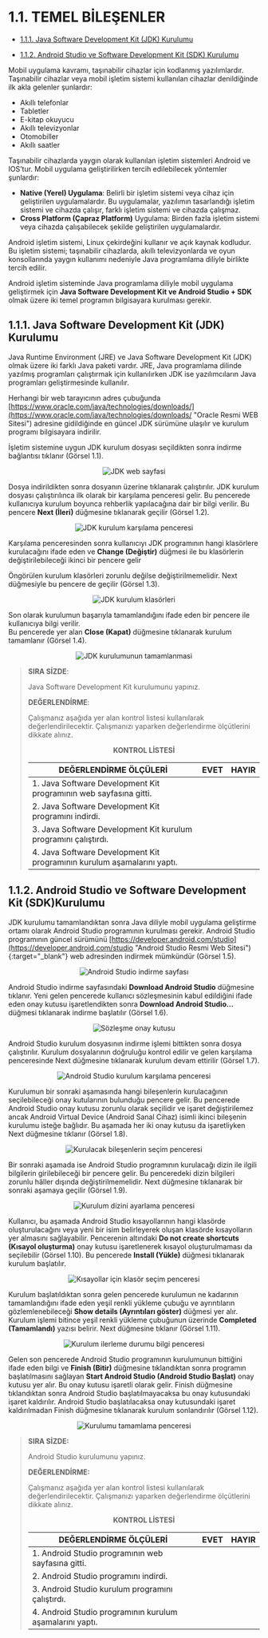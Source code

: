# 1.1. TEMEL BİLEŞENLER
<!--
- [1.1.1. Java Software Development Kit (JDK) Kurulumu](./temel-bilesenler.html#java-software-development-kit-jdk-kurulumu)

- [1.1.2. Android Studio ve Software Development Kit (SDK)Kurulumu](./temel-bilesenler.html#android-studio-ve-software-development-kit-sdk-kurulumu)
-->

- <a href="#1.1.1.">1.1.1. Java Software Development Kit (JDK) Kurulumu</a> 

- <a href="#1.1.2.">1.1.2. Android Studio ve Software Development Kit (SDK) Kurulumu</a> 


Mobil uygulama kavramı, taşınabilir cihazlar için kodlanmış yazılımlardır. Taşınabilir cihazlar veya
mobil işletim sistemi kullanılan cihazlar denildiğinde ilk akla gelenler şunlardır:
- Akıllı telefonlar
- Tabletler
- E-kitap okuyucu
- Akıllı televizyonlar
- Otomobiller
- Akıllı saatler

Taşınabilir cihazlarda yaygın olarak kullanılan işletim sistemleri Android ve IOS’tur. Mobil uygulama geliştirilirken tercih edilebilecek yöntemler şunlardır:

- **Native (Yerel) Uygulama**: Belirli bir işletim sistemi veya cihaz için geliştirilen uygulamalardır. Bu uygulamalar, yazılımın tasarlandığı işletim sistemi ve cihazda çalışır, farklı işletim sistemi ve cihazda çalışmaz.
- **Cross Platform (Çapraz Platform)** Uygulama: Birden fazla işletim sistemi veya cihazda çalışabilecek şekilde geliştirilen uygulamalardır.

Android işletim sistemi, Linux çekirdeğini kullanır ve açık kaynak kodludur. Bu işletim sistemi;
taşınabilir cihazlarda, akıllı televizyonlarda ve oyun konsollarında yaygın kullanımı nedeniyle Java
programlama diliyle birlikte tercih edilir.

Android işletim sisteminde Java programlama diliyle mobil uygulama geliştirmek için **Java Software Development Kit ve Android Studio + SDK** olmak üzere iki temel programın bilgisayara kurulması gerekir.


<h2 id="1.1.1.">1.1.1. Java Software Development Kit (JDK) Kurulumu</h2>

Java Runtime Environment (JRE) ve Java Software Development Kit (JDK) olmak üzere iki farklı
Java paketi vardır. JRE, Java programlama dilinde yazılmış programları çalıştırmak için kullanılırken JDK ise yazılımcıların Java programları geliştirmesinde kullanılır.

Herhangi bir web tarayıcının adres çubuğunda [https://www.oracle.com/java/technologies/downloads/](https://www.oracle.com/java/technologies/downloads/ "Oracle Resmi WEB Sitesi") adresine gidildiğinde en güncel JDK sürümüne ulaşılır ve kurulum programı bilgisayara indirilir.

İşletim sistemine uygun JDK kurulum dosyası seçildikten sonra indirme bağlantısı tıklanır (Görsel 1.1).


<div style="display:block;text-align:center">

![JDK web sayfasi](./mobil-uygulama-gelistirmeye-hazirlik/gorsel-1.1-jdk-web-sayfasi.png)
</div>

Dosya indirildikten sonra dosyanın üzerine tıklanarak çalıştırılır. JDK kurulum dosyası çalıştırılınca ilk olarak bir karşılama penceresi gelir. Bu pencerede kullanıcıya kurulum boyunca rehberlik yapılacağına dair bir bilgi verilir. Bu pencere **Next (İleri)** düğmesine tıklanarak geçilir (Görsel 1.2).

<div style="display:block;text-align:center">

![JDK kurulum karşılama penceresi](./mobil-uygulama-gelistirmeye-hazirlik/gorsel-1.2-jdk-kurulum-karsilama-penceresi.png)
</div>

Karşılama penceresinden sonra kullanıcıyı JDK programının hangi klasörlere kurulacağını ifade eden ve **Change (Değiştir)** düğmesi ile bu klasörlerin değiştirilebileceği ikinci bir pencere gelir

Öngörülen kurulum klasörleri zorunlu değilse değiştirilmemelidir. Next düğmesiyle bu pencere de geçilir (Görsel 1.3).


<div style="display:block;text-align:center">

![JDK kurulum klasörleri](./mobil-uygulama-gelistirmeye-hazirlik/gorsel-1.3-jdk-kurulum-klasorleri.png)
</div>

Son olarak kurulumun başarıyla tamamlandığını ifade eden bir pencere ile kullanıcıya bilgi verilir.\
Bu pencerede yer alan **Close (Kapat)** düğmesine tıklanarak kurulum tamamlanır (Görsel 1.4).

<div style="display:block;text-align:center">

![JDK kurulumunun tamamlanmasi](./mobil-uygulama-gelistirmeye-hazirlik/gorsel-1.4-jdk-kurulumunun-tamamlanmasi.png)
</div>

>**SIRA SİZDE**: 
>
> Java Software Development Kit kurulumunu yapınız.
>
>**DEĞERLENDİRME**:
> 
> Çalışmanız aşağıda yer alan kontrol listesi kullanılarak değerlendirilecektir. Çalışmanızı yaparken değerlendirme ölçütlerini dikkate alınız.
>
><div style="text-align:center;"><b>KONTROL LİSTESİ</b></div>
>
>| DEĞERLENDİRME ÖLÇÜLERİ                                                  | EVET | HAYIR |
>| ----------------------------------------------------------------------- | ---- | ----- |
>| 1. Java Software Development Kit programının web sayfasına gitti.       |
>| 2. Java Software Development Kit programını indirdi.                    |
>| 3. Java Software Development Kit kurulum programını çalıştırdı.         |
>| 4. Java Software Development Kit programının kurulum aşamalarını yaptı. |

<h2 id="1.1.2.">1.1.2. Android Studio ve Software Development Kit (SDK)Kurulumu</h2>


JDK kurulumu tamamlandıktan sonra Java diliyle mobil uygulama geliştirme ortamı olarak Android Studio programının kurulması gerekir. Android Studio programının güncel sürümünü [https://developer.android.com/studio](https://developer.android.com/studio "Android Studio Resmi Web Sitesi"){:target="_blank"} web adresinden indirmek mümkündür (Görsel 1.5).

<div style="display:block;text-align:center">

![Android Studio indirme sayfası](./mobil-uygulama-gelistirmeye-hazirlik/gorsel-1.5-android-studio-indirme-sayfasi.png)
</div>

Android Studio indirme sayfasındaki **Download Android Studio** düğmesine tıklanır. Yeni gelen
pencerede kullanıcı sözleşmesinin kabul edildiğini ifade eden onay kutusu işaretlendikten sonra
**Download Android Studio…** düğmesi tıklanarak indirme başlatılır (Görsel 1.6). 

<div style="display:block;text-align:center">

![Sözleşme onay kutusu](./mobil-uygulama-gelistirmeye-hazirlik/gorsel-1.6-sozlesme-onay-kutusu.png)
</div>

Android Studio kurulum dosyasının indirme işlemi bittikten sonra dosya çalıştırılır. Kurulum dosyalarının doğruluğu kontrol edilir ve gelen karşılama penceresinde Next düğmesine tıklanarak kurulum devam ettirilir (Görsel 1.7).

<div style="display:block;text-align:center">

![Android Studio kurulum karşılama penceresi](./mobil-uygulama-gelistirmeye-hazirlik/gorsel-1.7-android-studio-kurulum-karsilama-penceresi.png)
</div>

Kurulumun bir sonraki aşamasında hangi bileşenlerin kurulacağının seçilebileceği onay kutularının bulunduğu pencere gelir. Bu pencerede Android Studio onay kutusu zorunlu olarak seçilidir ve işaret değiştirilemez ancak Android Virtual Device (Android Sanal Cihaz) isimli ikinci bileşenin kurulumu isteğe bağlıdır. Bu aşamada her iki onay kutusu da işaretliyken Next düğmesine tıklanır (Görsel 1.8).

<div style="display:block;text-align:center">

![Kurulacak bileşenlerin seçim penceresi](./mobil-uygulama-gelistirmeye-hazirlik/gorsel-1.8-kurulacak-bilesenlerin-secim-penceresi.png)
</div>

Bir sonraki aşamada ise Android Studio programının kurulacağı dizin ile ilgili bilgilerin girilebileceği bir pencere gelir. Bu penceredeki dizin bilgileri zorunlu hâller dışında değiştirilmemelidir. Next düğmesine tıklanarak bir sonraki aşamaya geçilir (Görsel 1.9).


<div style="display:block;text-align:center">

![Kurulum dizini ayarlama penceresi](./mobil-uygulama-gelistirmeye-hazirlik/gorsel-1.9-kurulum-dizini-ayarlama-penceresi.png)
</div>

Kullanıcı, bu aşamada Android Studio kısayollarının hangi klasörde oluşturulacağını veya yeni bir
isim belirleyerek oluşan klasörde kısayolların yer almasını sağlayabilir. Pencerenin altındaki **Do not create shortcuts (Kısayol oluşturma)** onay kutusu işaretlenerek kısayol oluşturulmaması da seçilebilir (Görsel 1.10). Bu pencerede **Install (Yükle)** düğmesi tıklanarak kurulum başlatılır.

<div style="display:block;text-align:center">

![Kısayollar için klasör seçim penceresi](./mobil-uygulama-gelistirmeye-hazirlik/gorsel-1.10-kisayollar-icin-klasor-secim-penceresi.png)
</div>

Kurulum başlatıldıktan sonra gelen pencerede kurulumun ne kadarının tamamlandığını ifade eden yeşil renkli yükleme çubuğu ve ayrıntıların gözlemlenebileceği **Show details (Ayrıntıları göster)** düğmesi yer alır. Kurulum işlemi bitince yeşil renkli yükleme çubuğunun üzerinde **Completed (Tamamlandı)** yazısı belirir. Next düğmesine tıklanır (Görsel 1.11).

<div style="display:block;text-align:center">

![Kurulum ilerleme durumu bilgi penceresi](./mobil-uygulama-gelistirmeye-hazirlik/gorsel-1.11-kurulum-ilerleme-durumu-bilgi-penceresi.png)
</div>

Gelen son pencerede Android Studio programının kurulumunun bittiğini ifade eden bilgi ve **Finish (Bitir)** düğmesine tıklandıktan sonra programın başlatılmasını sağlayan **Start Android Studio (Android Studio Başlat)** onay kutusu yer alır. Bu onay kutusu işaretli olarak gelir. Finish düğmesine tıklandıktan sonra Android Studio başlatılmayacaksa bu onay kutusundaki işaret kaldırılır. Android Studio başlatılacaksa onay kutusundaki işaret kaldırılmadan Finish düğmesine tıklanarak kurulum sonlandırılır (Görsel 1.12).

<div style="display:block;text-align:center">

![Kurulumu tamamlama penceresi](./mobil-uygulama-gelistirmeye-hazirlik/gorsel-1.12-kurulumu-tamamlama-penceresi.png)
</div>

>**SIRA SİZDE:**
>
>Android Studio kurulumunu yapınız.
>
>**DEĞERLENDİRME:**
>
>Çalışmanız aşağıda yer alan kontrol listesi kullanılarak değerlendirilecektir. Çalışmanızı yaparken değerlendirme ölçütlerini dikkate alınız.
>
><div style="text-align:center;"><b>KONTROL LİSTESİ</b></div>
>
>| DEĞERLENDİRME ÖLÇÜLERİ                                   | EVET | HAYIR |
>| -------------------------------------------------------- | ---- | ----- |
>| 1. Android Studio programının web sayfasına gitti.       |
>| 2. Android Studio programını indirdi.                    |
>| 3. Android Studio kurulum programını çalıştırdı.         |
>| 4. Android Studio programının kurulum aşamalarını yaptı. |